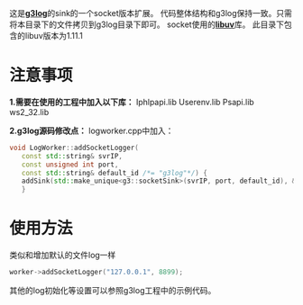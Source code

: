 这是[__g3log__](https://github.com/KjellKod/g3log.git)的sink的一个socket版本扩展。
代码整体结构和g3log保持一致。只需将本目录下的文件拷贝到g3log目录下即可。
socket使用的[__libuv__](https://github.com/libuv/libuv.git)库。
此目录下包含的libuv版本为1.11.1


# 注意事项
__1.需要在使用的工程中加入以下库：__
Iphlpapi.lib
Userenv.lib
Psapi.lib
ws2_32.lib

__2.g3log源码修改点：__
logworker.cpp中加入：
```cpp
void LogWorker::addSocketLogger(
   const std::string& svrIP,
   const unsigned int port, 
   const std::string& default_id /*= "g3log"*/) {
   addSink(std::make_unique<g3::socketSink>(svrIP, port, default_id), &socketSink::sendMessage);
   }
```

# 使用方法
类似和增加默认的文件log一样
```cpp
worker->addSocketLogger("127.0.0.1", 8899);
```
其他的log初始化等设置可以参照g3log工程中的示例代码。